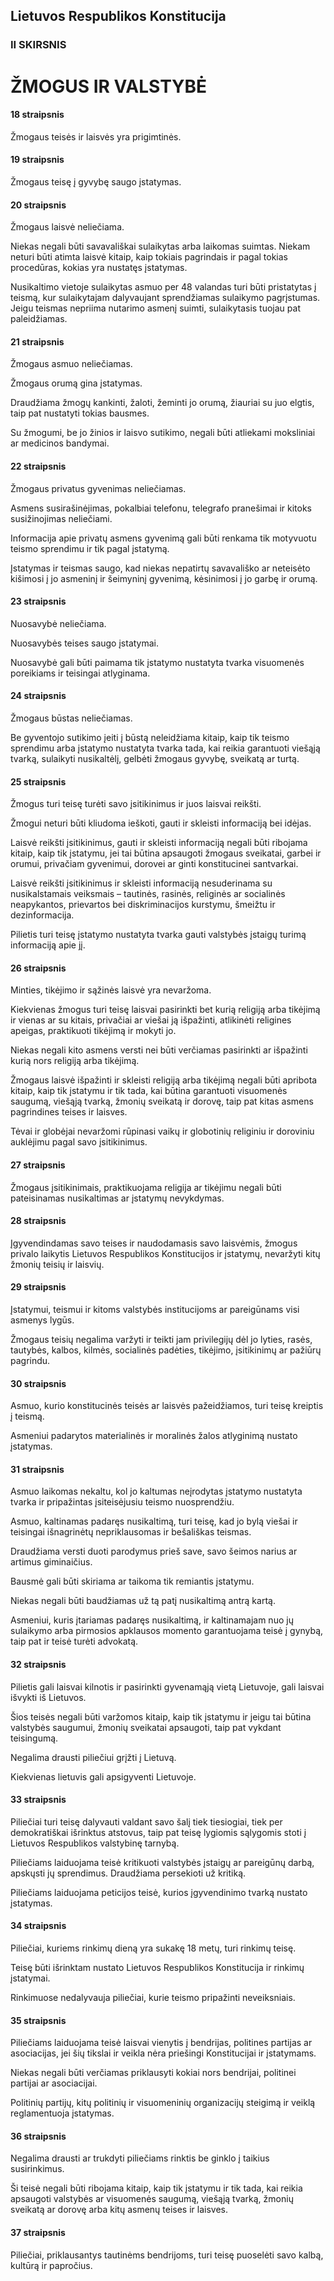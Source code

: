 ## Lietuvos Respublikos Konstitucija

### II SKIRSNIS

# ŽMOGUS IR VALSTYBĖ

#### 18 straipsnis

Žmogaus teisės ir laisvės yra prigimtinės.

#### 19 straipsnis

Žmogaus teisę į gyvybę saugo įstatymas.

#### 20 straipsnis

Žmogaus laisvė neliečiama.

Niekas negali būti savavališkai sulaikytas arba laikomas suimtas. Niekam neturi būti atimta laisvė kitaip, kaip tokiais pagrindais ir pagal tokias procedūras, kokias yra nustatęs įstatymas.

Nusikaltimo vietoje sulaikytas asmuo per 48 valandas turi būti pristatytas į teismą, kur sulaikytajam dalyvaujant sprendžiamas sulaikymo pagrįstumas. Jeigu teismas nepriima nutarimo asmenį suimti, sulaikytasis tuojau pat paleidžiamas.

#### 21 straipsnis

Žmogaus asmuo neliečiamas.

Žmogaus orumą gina įstatymas.

Draudžiama žmogų kankinti, žaloti, žeminti jo orumą, žiauriai su juo elgtis, taip pat nustatyti tokias bausmes.

Su žmogumi, be jo žinios ir laisvo sutikimo, negali būti atliekami moksliniai ar medicinos bandymai.

#### 22 straipsnis

Žmogaus privatus gyvenimas neliečiamas.

Asmens susirašinėjimas, pokalbiai telefonu, telegrafo pranešimai ir kitoks susižinojimas neliečiami.

Informacija apie privatų asmens gyvenimą gali būti renkama tik motyvuotu teismo sprendimu ir tik pagal įstatymą.

Įstatymas ir teismas saugo, kad niekas nepatirtų savavališko ar neteisėto kišimosi į jo asmeninį ir šeimyninį gyvenimą, kėsinimosi į jo garbę ir orumą.

#### 23 straipsnis

Nuosavybė neliečiama.

Nuosavybės teises saugo įstatymai.

Nuosavybė gali būti paimama tik įstatymo nustatyta tvarka visuomenės poreikiams ir teisingai atlyginama.

#### 24 straipsnis

Žmogaus būstas neliečiamas.

Be gyventojo sutikimo įeiti į būstą neleidžiama kitaip, kaip tik teismo sprendimu arba įstatymo nustatyta tvarka tada, kai reikia garantuoti viešąją tvarką, sulaikyti nusikaltėlį, gelbėti žmogaus gyvybę, sveikatą ar turtą.

#### 25 straipsnis

Žmogus turi teisę turėti savo įsitikinimus ir juos laisvai reikšti.

Žmogui neturi būti kliudoma ieškoti, gauti ir skleisti informaciją bei idėjas.

Laisvė reikšti įsitikinimus, gauti ir skleisti informaciją negali būti ribojama kitaip, kaip tik įstatymu, jei tai būtina apsaugoti žmogaus sveikatai, garbei ir orumui, privačiam gyvenimui, dorovei ar ginti konstitucinei santvarkai.

Laisvė reikšti įsitikinimus ir skleisti informaciją nesuderinama su nusikalstamais veiksmais – tautinės, rasinės, religinės ar socialinės neapykantos, prievartos bei diskriminacijos kurstymu, šmeižtu ir dezinformacija.

Pilietis turi teisę įstatymo nustatyta tvarka gauti valstybės įstaigų turimą informaciją apie jį.

#### 26 straipsnis

Minties, tikėjimo ir sąžinės laisvė yra nevaržoma.

Kiekvienas žmogus turi teisę laisvai pasirinkti bet kurią religiją arba tikėjimą ir vienas ar su kitais, privačiai ar viešai ją išpažinti, atlikinėti religines apeigas, praktikuoti tikėjimą ir mokyti jo.

Niekas negali kito asmens versti nei būti verčiamas pasirinkti ar išpažinti kurią nors religiją arba tikėjimą.

Žmogaus laisvė išpažinti ir skleisti religiją arba tikėjimą negali būti apribota kitaip, kaip tik įstatymu ir tik tada, kai būtina garantuoti visuomenės saugumą, viešąją tvarką, žmonių sveikatą ir dorovę, taip pat kitas asmens pagrindines teises ir laisves.

Tėvai ir globėjai nevaržomi rūpinasi vaikų ir globotinių religiniu ir doroviniu auklėjimu pagal savo įsitikinimus.

#### 27 straipsnis

Žmogaus įsitikinimais, praktikuojama religija ar tikėjimu negali būti pateisinamas nusikaltimas ar įstatymų nevykdymas.

#### 28 straipsnis

Įgyvendindamas savo teises ir naudodamasis savo laisvėmis, žmogus privalo laikytis Lietuvos Respublikos Konstitucijos ir įstatymų, nevaržyti kitų žmonių teisių ir laisvių.

#### 29 straipsnis

Įstatymui, teismui ir kitoms valstybės institucijoms ar pareigūnams visi asmenys lygūs.

Žmogaus teisių negalima varžyti ir teikti jam privilegijų dėl jo lyties, rasės, tautybės, kalbos, kilmės, socialinės padėties, tikėjimo, įsitikinimų ar pažiūrų pagrindu.

#### 30 straipsnis

Asmuo, kurio konstitucinės teisės ar laisvės pažeidžiamos, turi teisę kreiptis į teismą.

Asmeniui padarytos materialinės ir moralinės žalos atlyginimą nustato įstatymas.

#### 31 straipsnis

Asmuo laikomas nekaltu, kol jo kaltumas neįrodytas įstatymo nustatyta tvarka ir pripažintas įsiteisėjusiu teismo nuosprendžiu.

Asmuo, kaltinamas padaręs nusikaltimą, turi teisę, kad jo bylą viešai ir teisingai išnagrinėtų nepriklausomas ir bešališkas teismas.

Draudžiama versti duoti parodymus prieš save, savo šeimos narius ar artimus giminaičius.

Bausmė gali būti skiriama ar taikoma tik remiantis įstatymu.

Niekas negali būti baudžiamas už tą patį nusikaltimą antrą kartą.

Asmeniui, kuris įtariamas padaręs nusikaltimą, ir kaltinamajam nuo jų sulaikymo arba pirmosios apklausos momento garantuojama teisė į gynybą, taip pat ir teisė turėti advokatą.

#### 32 straipsnis

Pilietis gali laisvai kilnotis ir pasirinkti gyvenamąją vietą Lietuvoje, gali laisvai išvykti iš Lietuvos.

Šios teisės negali būti varžomos kitaip, kaip tik įstatymu ir jeigu tai būtina valstybės saugumui, žmonių sveikatai apsaugoti, taip pat vykdant teisingumą.

Negalima drausti piliečiui grįžti į Lietuvą.

Kiekvienas lietuvis gali apsigyventi Lietuvoje.

#### 33 straipsnis

Piliečiai turi teisę dalyvauti valdant savo šalį tiek tiesiogiai, tiek per demokratiškai išrinktus atstovus, taip pat teisę lygiomis sąlygomis stoti į Lietuvos Respublikos valstybinę tarnybą.

Piliečiams laiduojama teisė kritikuoti valstybės įstaigų ar pareigūnų darbą, apskųsti jų sprendimus. Draudžiama persekioti už kritiką.

Piliečiams laiduojama peticijos teisė, kurios įgyvendinimo tvarką nustato įstatymas.

#### 34 straipsnis

Piliečiai, kuriems rinkimų dieną yra sukakę 18 metų, turi rinkimų teisę.

Teisę būti išrinktam nustato Lietuvos Respublikos Konstitucija ir rinkimų įstatymai.

Rinkimuose nedalyvauja piliečiai, kurie teismo pripažinti neveiksniais.

#### 35 straipsnis

Piliečiams laiduojama teisė laisvai vienytis į bendrijas, politines partijas ar asociacijas, jei šių tikslai ir veikla nėra priešingi Konstitucijai ir įstatymams.

Niekas negali būti verčiamas priklausyti kokiai nors bendrijai, politinei partijai ar asociacijai.

Politinių partijų, kitų politinių ir visuomeninių organizacijų steigimą ir veiklą reglamentuoja įstatymas.

#### 36 straipsnis

Negalima drausti ar trukdyti piliečiams rinktis be ginklo į taikius susirinkimus.

Ši teisė negali būti ribojama kitaip, kaip tik įstatymu ir tik tada, kai reikia apsaugoti valstybės ar visuomenės saugumą, viešąją tvarką, žmonių sveikatą ar dorovę arba kitų asmenų teises ir laisves.

#### 37 straipsnis

Piliečiai, priklausantys tautinėms bendrijoms, turi teisę puoselėti savo kalbą, kultūrą ir papročius.
